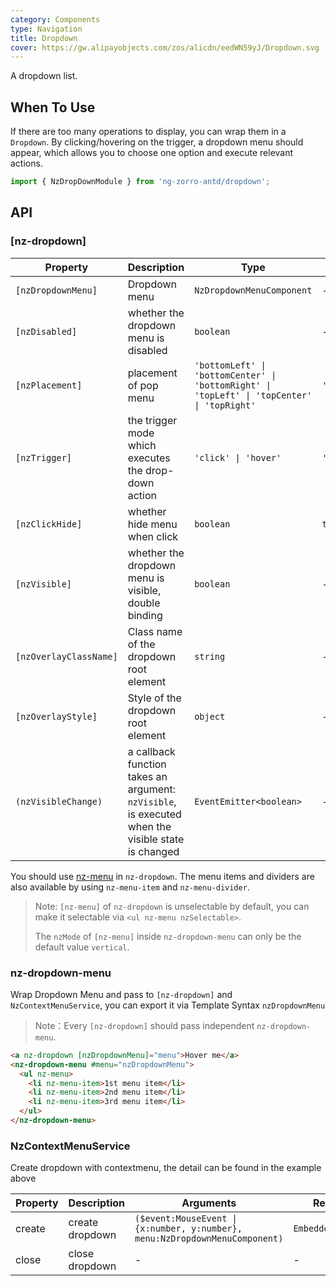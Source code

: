 ```yaml
---
category: Components
type: Navigation
title: Dropdown
cover: https://gw.alipayobjects.com/zos/alicdn/eedWN59yJ/Dropdown.svg
---
```


A dropdown list.

## When To Use

If there are too many operations to display, you can wrap them in a `Dropdown`. By clicking/hovering on the trigger, a dropdown menu should appear, which allows you to choose one option and execute relevant actions.

```ts
import { NzDropDownModule } from 'ng-zorro-antd/dropdown';
```

## API

### [nz-dropdown]

| Property               | Description                                                                                       | Type                                                                                        | Default        |
| ---------------------- | ------------------------------------------------------------------------------------------------- | ------------------------------------------------------------------------------------------- | -------------- |
| `[nzDropdownMenu]`     | Dropdown menu                                                                                     | `NzDropdownMenuComponent`                                                                   | -              |
| `[nzDisabled]`         | whether the dropdown menu is disabled                                                             | `boolean`                                                                                   | -              |
| `[nzPlacement]`        | placement of pop menu                                                                             | `'bottomLeft' \| 'bottomCenter' \| 'bottomRight' \| 'topLeft' \| 'topCenter' \| 'topRight'` | `'bottomLeft'` |
| `[nzTrigger]`          | the trigger mode which executes the drop-down action                                              | `'click' \| 'hover'`                                                                        | `'hover'`      |
| `[nzClickHide]`        | whether hide menu when click                                                                      | `boolean`                                                                                   | `true`         |
| `[nzVisible]`          | whether the dropdown menu is visible, double binding                                              | `boolean`                                                                                   | -              |
| `[nzOverlayClassName]` | Class name of the dropdown root element                                                           | `string`                                                                                    | -              |
| `[nzOverlayStyle]`     | Style of the dropdown root element                                                                | `object`                                                                                    | -              |
| `(nzVisibleChange)`    | a callback function takes an argument: `nzVisible`, is executed when the visible state is changed | `EventEmitter<boolean>`                                                                     | -              |

You should use [nz-menu](/components/menu/en) in `nz-dropdown`. The menu items and dividers are also available by using `nz-menu-item` and `nz-menu-divider`.

> Note: `[nz-menu]` of `nz-dropdown` is unselectable by default, you can make it selectable via `<ul nz-menu nzSelectable>`.
>
> The `nzMode` of `[nz-menu]` inside `nz-dropdown-menu` can only be the default value `vertical`.

### nz-dropdown-menu

Wrap Dropdown Menu and pass to `[nz-dropdown]` and `NzContextMenuService`, you can export it via Template Syntax `nzDropdownMenu`

> Note：Every `[nz-dropdown]` should pass independent `nz-dropdown-menu`.

```html
<a nz-dropdown [nzDropdownMenu]="menu">Hover me</a>
<nz-dropdown-menu #menu="nzDropdownMenu">
  <ul nz-menu>
    <li nz-menu-item>1st menu item</li>
    <li nz-menu-item>2nd menu item</li>
    <li nz-menu-item>3rd menu item</li>
  </ul>
</nz-dropdown-menu>
```

### NzContextMenuService

Create dropdown with contextmenu, the detail can be found in the example above

| Property | Description     | Arguments                                                                   | Return Value           |
| -------- | --------------- | --------------------------------------------------------------------------- | ---------------------- |
| create   | create dropdown | `($event:MouseEvent \| {x:number, y:number}, menu:NzDropdownMenuComponent)` | `EmbeddedViewRef<any>` |
| close    | close dropdown  | -                                                                           | -                      |
